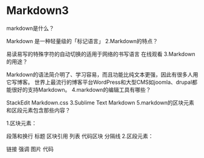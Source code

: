 # Markdown3
markdown是什么？

Markdown 是一种轻量级的「标记语言」
2.Markdown的特点？

易读易写的特殊字符的自动切换的适用于网络的书写语言 在线观看
3.Markdown的用途？

Markdown的语法简介明了、学习容易，而且功能比纯文本更强，因此有很多人用它写博客。 世界上最流行的博客平台WordPress和大型CMS如joomla、drupal都能很好的支持Markdown。
4.markdown的编辑工具有哪些？

StackEdit
Markdown.css 3.Sublime Text Markdown
5.markdown的区块元素和区段元素包含那些内容？

1.区块元素：

段落和换行 标题 区块引用 列表 代码区块 分隔线
2.区段元素：

链接 强调 图片 代码
